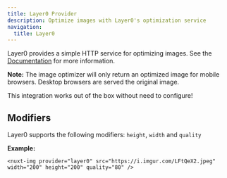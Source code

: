 ```yaml
---
title: Layer0 Provider
description: Optimize images with Layer0's optimization service
navigation:
  title: Layer0
---
```


Layer0 provides a simple HTTP service for optimizing images. See the [Documentation](https://docs.layer0.co/guides/image_optimization) for more information.

**Note:** The image optimizer will only return an optimized image for mobile browsers. Desktop browsers are served the original image.

This integration works out of the box without need to configure!

## Modifiers

Layer0 supports the following modifiers: `height`, `width` and `quality`

**Example:**

```vue
<nuxt-img provider="layer0" src="https://i.imgur.com/LFtQeX2.jpeg" width="200" height="200" quality="80" />
```

